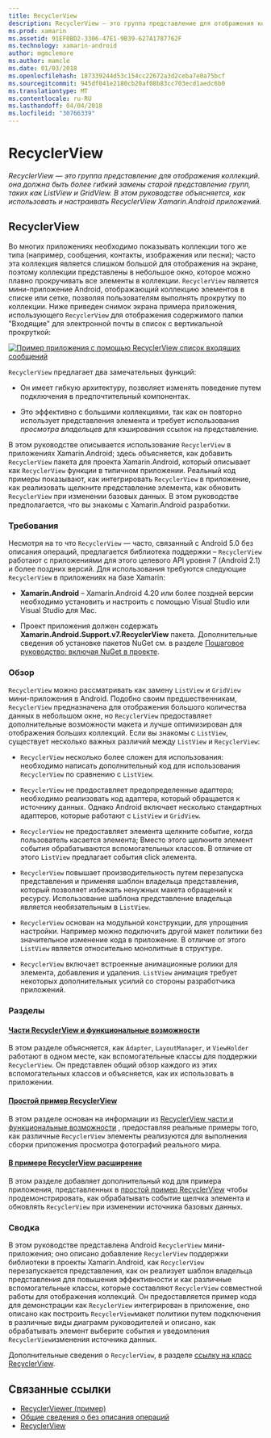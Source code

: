 ```yaml
---
title: RecyclerView
description: RecyclerView — это группа представление для отображения коллекций. она должна быть более гибкий замены старой представление групп, таких как ListView и GridView.  В этом руководстве объясняется, как использовать и настраивать RecyclerView Xamarin.Android приложений.
ms.prod: xamarin
ms.assetid: 91EF0BD2-3306-47E1-9B39-627A1787762F
ms.technology: xamarin-android
author: mgmclemore
ms.author: mamcle
ms.date: 01/03/2018
ms.openlocfilehash: 187339244d53c154cc22672a3d2ceba7e0a75bcf
ms.sourcegitcommit: 945df041e2180cb20af08b83cc703ecd1aedc6b0
ms.translationtype: MT
ms.contentlocale: ru-RU
ms.lasthandoff: 04/04/2018
ms.locfileid: "30766339"
---
```

# <a name="recyclerview"></a>RecyclerView

_RecyclerView — это группа представление для отображения коллекций. она должна быть более гибкий замены старой представление групп, таких как ListView и GridView.  В этом руководстве объясняется, как использовать и настраивать RecyclerView Xamarin.Android приложений._

## <a name="recyclerview"></a>RecyclerView

Во многих приложениях необходимо показывать коллекции того же типа (например, сообщения, контакты, изображения или песни); часто эта коллекция является слишком большой для отображения на экране, поэтому коллекции представлены в небольшое окно, которое можно плавно прокручивать все элементы в коллекции.
`RecyclerView` является мини-приложение Android, отображающий коллекцию элементов в списке или сетке, позволяя пользователям выполнять прокрутку по коллекции. Ниже приведен снимок экрана примера приложения, использующего `RecyclerView` для отображения содержимого папки "Входящие" для электронной почты в список с вертикальной прокруткой:

[![Пример приложения с помощью RecyclerView список входящих сообщений](images/01-recyclerview-example-sml.png)](images/01-recyclerview-example.png#lightbox)

`RecyclerView` предлагает два замечательных функций:

-  Он имеет гибкую архитектуру, позволяет изменять поведение путем подключения в предпочтительный компонентах.

-  Это эффективно с большими коллекциями, так как он повторно использует представления элемента и требует использования *просмотра владельцев* для кэширования ссылок на представление.

В этом руководстве описывается использование `RecyclerView` в приложениях Xamarin.Android; здесь объясняется, как добавить `RecyclerView` пакета для проекта Xamarin.Android, который описывает как `RecyclerView` функции в типичном приложении. Реальный код примеры показывают, как интегрировать `RecyclerView` в приложение, как реализовать щелкните представление элемента, как обновить `RecyclerView` при изменении базовых данных. В этом руководстве предполагается, что вы знакомы с Xamarin.Android разработки.


### <a name="requirements"></a>Требования

Несмотря на то что `RecyclerView` — часто, связанный с Android 5.0 без описания операций, предлагается библиотека поддержки &ndash; `RecyclerView` работают с приложениями для этого целевого API уровня 7 (Android 2.1) и более поздних версий. Для использования требуются следующие `RecyclerView` в приложениях на базе Xamarin:

-  **Xamarin.Android** &ndash; Xamarin.Android 4.20 или более поздней версии необходимо установить и настроить с помощью Visual Studio или Visual Studio для Mac.

-  Проект приложения должен содержать **Xamarin.Android.Support.v7.RecyclerView** пакета. Дополнительные сведения об установке пакетов NuGet см. в разделе [Пошаговое руководство: включая NuGet в проекте](https://docs.microsoft.com/visualstudio/mac/nuget-walkthrough).


### <a name="overview"></a>Обзор

`RecyclerView` можно рассматривать как замену `ListView` и `GridView` мини-приложения в Android. Подобно своим предшественникам, `RecyclerView` предназначена для отображения большого количества данных в небольшом окне, но `RecyclerView` предоставляет дополнительные возможности макета и лучше оптимизирован для отображения больших коллекций. Если вы знакомы с `ListView`, существует несколько важных различий между `ListView` и `RecyclerView`:

-   `RecyclerView` несколько более сложен для использования: необходимо написать дополнительный код для использования `RecyclerView` по сравнению с `ListView`.

-   `RecyclerView` не предоставляет предопределенные адаптера; необходимо реализовать код адаптера, который обращается к источнику данных. Однако Android включает несколько стандартных адаптеров, которые работают с `ListView` и `GridView`.

-   `RecyclerView` не предоставляет элемента щелкните событие, когда пользователь касается элемента; Вместо этого щелкните элемент события обрабатываются вспомогательных классов. В отличие от этого `ListView` предлагает события click элемента.

-   `RecyclerView` повышает производительность путем перезапуска представления и применяя шаблон владельца представления, который позволяет избежать ненужных макета обращений к ресурсу. Использование шаблона представление владельца является необязательным в `ListView`.

-   `RecyclerView` основан на модульной конструкции, для упрощения настройки. Например можно подключить другой макет политики без значительное изменение кода в приложение.
    В отличие от этого `ListView` является относительно монолитные в структуре.

-   `RecyclerView` включает встроенные анимационные ролики для элемента, добавления и удаления. `ListView` анимация требует некоторых дополнительных усилий со стороны разработчика приложений.


### <a name="sections"></a>Разделы

#### <a name="recyclerview-parts-and-functionalityandroiduser-interfacelayoutsrecycler-viewparts-and-functionalitymd"></a>[Части RecyclerView и функциональные возможности](~/android/user-interface/layouts/recycler-view/parts-and-functionality.md)

В этом разделе объясняется, как `Adapter`, `LayoutManager`, и `ViewHolder` работают в одном месте, как вспомогательные классы для поддержки `RecyclerView`.
Он представлен общий обзор каждого из этих вспомогательных классов и объясняется, как их использовать в приложении.

#### <a name="a-basic-recyclerview-exampleandroiduser-interfacelayoutsrecycler-viewrecyclerview-examplemd"></a>[Простой пример RecyclerView](~/android/user-interface/layouts/recycler-view/recyclerview-example.md)

В этом разделе основан на информации из [RecyclerView части и функциональные возможности](~/android/user-interface/layouts/recycler-view/parts-and-functionality.md) , предоставляя реальные примеры того, как различные `RecyclerView` элементы реализуются для выполнения сборки приложения просмотра фотографий реального мира.

#### <a name="extending-the-recyclerview-exampleandroiduser-interfacelayoutsrecycler-viewextending-the-examplemd"></a>[В примере RecyclerView расширение](~/android/user-interface/layouts/recycler-view/extending-the-example.md)

В этом разделе добавляет дополнительный код для примера приложения, представленных в [простой пример RecyclerView](~/android/user-interface/layouts/recycler-view/recyclerview-example.md) чтобы продемонстрировать, как обрабатывать событие щелчка элемента и обновлять `RecyclerView` при изменении источника базовых данных.


### <a name="summary"></a>Сводка

В этом руководстве представлена Android `RecyclerView` мини-приложения; оно описано добавление `RecyclerView` поддержки библиотеки в проекты Xamarin.Android, как `RecyclerView` перезапускается представления, как он реализует шаблон владельца представления для повышения эффективности и как различные вспомогательные классы, которые составляют `RecyclerView` совместной работы для отображения коллекций. Он предоставляется пример кода для демонстрации как `RecyclerView` интегрирован в приложение, оно описано как построить `RecyclerView`макет политики путем подключения в различные виды диаграмм руководителей и описано, как обрабатывать элемент выберите события и уведомления `RecyclerView`изменения источника данных.

Дополнительные сведения о `RecyclerView`, в разделе [ссылку на класс RecyclerView](https://developer.android.com/reference/android/support/v7/widget/RecyclerView.html).


## <a name="related-links"></a>Связанные ссылки

- [RecyclerViewer (пример)](https://developer.xamarin.com/samples/monodroid/android5.0/RecyclerViewer)
- [Общие сведения о без описания операций](~/android/platform/lollipop.md)
- [RecyclerView](https://developer.android.com/reference/android/support/v7/widget/RecyclerView.html)
